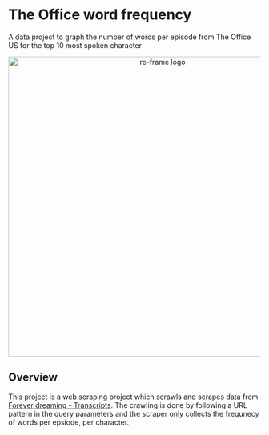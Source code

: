 
# The Office word frequency 
A data project to graph the number of words per episode from The Office US for the top 10 most spoken character
<br>
<p align="center"><img src="https://user-images.githubusercontent.com/33188934/127148143-a4a703ff-93cc-42d3-b0e8-5ea1f5d48590.png" alt="re-frame logo" width=600></a></p>

## Overview 
This project is a web scraping project which scrawls and scrapes data from [Forever dreaming - Transcripts](https://transcripts.foreverdreaming.org/). The crawling is done by following a URL pattern in the query parameters and the scraper only collects the frequnecy of words per epsiode, per character. 

